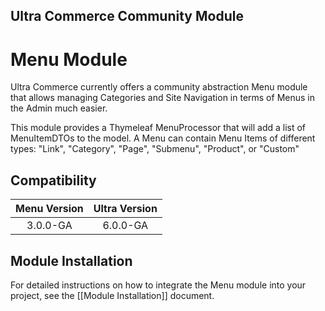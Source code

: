 ## Ultra Commerce Community Module

# Menu Module

Ultra Commerce currently offers a community abstraction Menu module that allows managing Categories and Site Navigation in
terms of Menus in the Admin much easier.

This module provides a Thymeleaf MenuProcessor that will add a list of MenuItemDTOs to the model. A Menu can contain Menu Items of
different types: "Link", "Category", "Page", "Submenu", "Product", or "Custom"

## Compatibility

| Menu Version           | Ultra Version |
| :--------------------: | :---------------: |
| 3.0.0-GA               | 6.0.0-GA          |

## Module Installation

For detailed instructions on how to integrate the Menu module into your project, see the [[Module Installation]] document.
